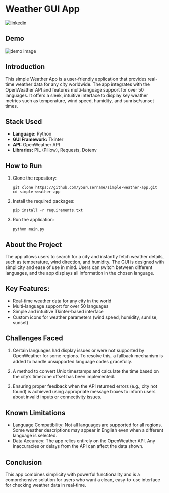 # Weather GUI App

<p>
  <a href="https://www.linkedin.com/in/yashag1" rel="follow opentowork">
    <img src="https://img.shields.io/badge/LinkedIn-0077B5?style=for-the-badge&logo=linkedin&logoColor=white" alt="linkedin">
  </a>
</p>

## Demo
![demo image](https://github.com/user-attachments/assets/2e3547dd-8801-47c6-a6bc-dc55d48e4602)


## Introduction
This simple Weather App is a user-friendly application that provides real-time weather data for any city worldwide. The app integrates with the OpenWeather API and features multi-language support for over 50 languages. It offers a sleek, intuitive interface to display key weather metrics such as temperature, wind speed, humidity, and sunrise/sunset times.

## Stack Used
- **Language:** Python
- **GUI Framework:** Tkinter
- **API:** OpenWeather API
- **Libraries:** PIL (Pillow), Requests, Dotenv

## How to Run
1. Clone the repository:
   ```
   git clone https://github.com/yourusername/simple-weather-app.git
   cd simple-weather-app
2. Install the required packages:
   ```
   pip install -r requirements.txt
3. Run the application:
   ```
   python main.py
## About the Project
The app allows users to search for a city and instantly fetch weather details, such as temperature, wind direction, and humidity. The GUI is designed with simplicity and ease of use in mind. Users can switch between different languages, and the app displays all information in the chosen language.

## Key Features:
- Real-time weather data for any city in the world
- Multi-language support for over 50 languages
- Simple and intuitive Tkinter-based interface
- Custom icons for weather parameters (wind speed, humidity, sunrise, sunset)

## Challenges Faced
1. Certain languages had display issues or were not supported by OpenWeather for some regions. To resolve this, a fallback mechanism is added to handle unsupported language codes gracefully.

2. A method to convert Unix timestamps and calculate the time based on the city’s timezone offset has been implemented.

3. Ensuring proper feedback when the API returned errors (e.g., city not found) is achieved using appropriate message boxes to inform users about invalid inputs or connectivity issues.

## Known Limitations
- Language Compatibility: Not all languages are supported for all regions. Some weather descriptions may appear in English even when a different language is selected.
- Data Accuracy: The app relies entirely on the OpenWeather API. Any inaccuracies or delays from the API can affect the data shown.

## Conclusion
This app combines simplicity with powerful functionality and is a comprehensive solution for users who want a clean, easy-to-use interface for checking weather data in real-time.
